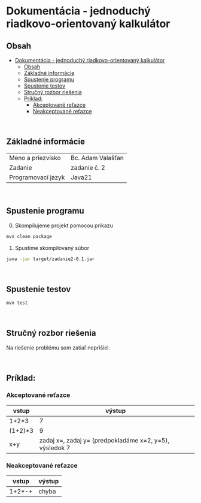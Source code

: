 # Dokumentácia - jednoduchý riadkovo-orientovaný kalkulátor

## Obsah
- [Dokumentácia - jednoduchý riadkovo-orientovaný kalkulátor](#dokumentácia---jednoduchý-riadkovo-orientovaný-kalkulátor)
	- [Obsah](#obsah)
	- [Základné informácie](#základné-informácie)
	- [Spustenie programu](#spustenie-programu)
	- [Spustenie testov](#spustenie-testov)
	- [Stručný rozbor riešenia](#stručný-rozbor-riešenia)
	- [Príklad:](#príklad)
		- [Akceptované reťazce](#akceptované-reťazce)
		- [Neakceptované reťazce](#neakceptované-reťazce)

<br>

## Základné informácie
| | |
|-|-|
Meno a priezvisko | Bc. Adam Valašťan
Zadanie |	zadanie č. 2
Programovací jazyk | Java21

<br>

## Spustenie programu
0. Skompilujeme projekt pomocou príkazu
```sh
mvn clean package
```
1. Spustíme skompilovaný súbor
```sh
java -jar target/zadanie2-0.1.jar
```

<br>

## Spustenie testov
```sh
mvn test
```

<br>

## Stručný rozbor riešenia
Na riešenie problému som zatiaľ neprišiel.
<!-- 1. Riešenie som vypracoval tak, že som nakreslil prechodový diagram podľa regulárneho výrazu.
2. Pomocou prechodového diagramu som zostrojil DKA.
3. Pomocou DKA som vytvoril funkcie, podľa názvu stavov (q0, q1, ...), ktoré "konzumujú" vstupný reťazec.
4. Pokiaľ je vstupný reťazec validný, tak funkcia vráti prázdny znak ("") a vypíše sa "A".
5. Pokiaľ nie je vstupný reťazec validný, tak funkcia vráti null a vypíše sa "N". -->

<br>

## Príklad:

### Akceptované reťazce
|vstup|výstup|
|-|-|
1+2*3 | 7
(1+2)*3 | 9
x+y | zadaj x=, zadaj y= (predpokladáme x=2, y=5), výsledok 7

### Neakceptované reťazce
|vstup|výstup|
|-|-|
1+2*-+|chyba